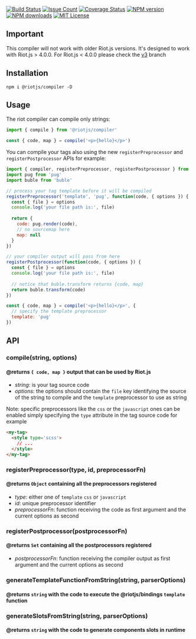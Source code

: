 [![Build Status][ci-image]][ci-url]
[![Issue Count][codeclimate-image]][codeclimate-url]
[![Coverage Status][coverage-image]][coverage-url]
[![NPM version][npm-version-image]][npm-url]
[![NPM downloads][npm-downloads-image]][npm-url]
[![MIT License][license-image]][license-url]

## Important

This compiler will not work with older Riot.js versions.
It's designed to work with Riot.js > 4.0.0.
For Riot.js < 4.0.0 please check the [v3](https://github.com/riot/compiler/tree/v3) branch

## Installation

```
npm i @riotjs/compiler -D
```

## Usage

The riot compiler can compile only strings:

```js
import { compile } from '@riotjs/compiler'

const { code, map } = compile('<p>{hello}</p>')
```

You can compile your tags also using the new `registerPreprocessor` and `registerPostprocessor` APIs for example:

```js
import { compiler, registerPreprocessor, registerPostprocessor } from '@riotjs/compiler'
import pug from 'pug'
import buble from 'buble'

// process your tag template before it will be compiled
registerPreprocessor('template', 'pug', function(code, { options }) {
  const { file } = options
  console.log('your file path is:', file)
  
  return {
    code: pug.render(code),
    // no sourcemap here
    map: null
  }
})

// your compiler output will pass from here
registerPostprocessor(function(code, { options }) {
  const { file } = options
  console.log('your file path is:', file)
  
  // notice that buble.transform returns {code, map}
  return buble.transform(code)
})

const { code, map } = compile('<p>{hello}</p>', {
  // specify the template preprocessor
  template: 'pug'
})
```

## API

### compile(string, options)
#### @returns `{ code, map }` output that can be used by Riot.js

- *string*: is your tag source code
- *options*: the options should contain the `file` key identifying the source of the string to compile and
the `template` preprocessor to use as string

Note: specific preprocessors like the `css` or the `javascript` ones can be enabled simply specifying the `type` attribute
in the tag source code for example

```html
<my-tag>
  <style type='scss'>
    // ...
  </style>
</my-tag>
```

### registerPreprocessor(type, id, preprocessorFn)
#### @returns `Object` containing all the preprocessors registered

- *type*: either one of `template` `css` or `javascript`
- *id*: unique preprocessor identifier
- *preprocessorFn*: function receiving the code as first argument and the current options as second

### registerPostprocessor(postprocessorFn)
#### @returns `Set` containing all the postprocessors registered

- *postprocessorFn*: function receiving the compiler output as first argument and the current options as second

### generateTemplateFunctionFromString(string, parserOptions)
#### @returns `string` with the code to execute the @riotjs/bindings `template` function

### generateSlotsFromString(string, parserOptions)
#### @returns `string` with the code to generate components slots in runtime

[ci-image]:https://img.shields.io/github/workflow/status/riot/compiler/test?style=flat-square
[ci-url]:https://github.com/riot/compiler/actions
[license-image]: https://img.shields.io/badge/license-MIT-000000.svg?style=flat-square
[license-url]:   LICENSE
[npm-version-image]:   https://img.shields.io/npm/v/@riotjs/compiler.svg?style=flat-square
[npm-downloads-image]: https://img.shields.io/npm/dm/@riotjs/compiler.svg?style=flat-square
[npm-url]:             https://npmjs.org/package/@riotjs/compiler
[coverage-image]:    https://img.shields.io/coveralls/riot/compiler/main.svg?style=flat-square
[coverage-url]:      https://coveralls.io/r/riot/compiler?branch=main
[codeclimate-image]: https://api.codeclimate.com/v1/badges/37de24282e8d113bb0cc/maintainability
[codeclimate-url]:   https://codeclimate.com/github/riot/compiler

